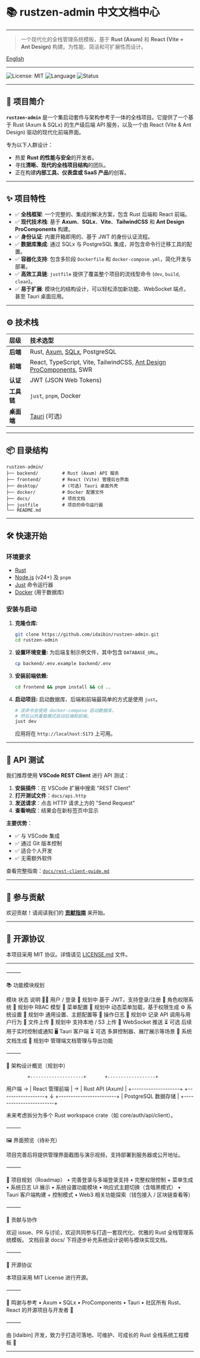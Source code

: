 # 📚 rustzen-admin 中文文档中心

---

> 一个现代化的全栈管理系统模板，基于 **Rust (Axum)** 和 **React (Vite + Ant Design)** 构建。为性能、简洁和可扩展性而设计。

[English](../README.md)

---

![License: MIT](https://img.shields.io/badge/License-MIT-blue.svg)
![Language](https://img.shields.io/badge/lang-Rust%20%7C%20TypeScript-orange.svg)
![Status](https://img.shields.io/badge/status-开发中-yellow.svg)

---

## 🚀 项目简介

**`rustzen-admin`** 是一个集启动套件与架构参考于一体的全栈项目。它提供了一个基于 Rust (Axum & SQLx) 的生产级后端 API 服务，以及一个由 React (Vite & Ant Design) 驱动的现代化前端界面。

专为以下人群设计：

- 热爱 **Rust 的性能与安全**的开发者。
- 寻找**清晰、现代的全栈项目结构**的团队。
- 正在构建**内部工具、仪表盘或 SaaS 产品**的创客。

---

## ✨ 项目特性

- ✅ **全栈框架**: 一个完整的、集成的解决方案，包含 Rust 后端和 React 前端。
- ✅ **现代技术栈**: 基于 **Axum**、**SQLx**、**Vite**、**TailwindCSS** 和 **Ant Design ProComponents** 构建。
- ✅ **身份认证**: 内置开箱即用的、基于 JWT 的身份认证流程。
- ✅ **数据库集成**: 通过 SQLx 与 PostgreSQL 集成，并包含命令行迁移工具的配置。
- ✅ **容器化支持**: 包含多阶段 `Dockerfile` 和 `docker-compose.yml`，简化开发与部署。
- ✅ **高效工具链**: `justfile` 提供了覆盖整个项目的流线型命令 (`dev`, `build`, `clean`)。
- ✅ **易于扩展**: 模块化的结构设计，可以轻松添加新功能、WebSocket 端点，甚至 Tauri 桌面应用。

---

## ⚙️ 技术栈

| 层级       | 技术选型                                                                                                 |
| :--------- | :------------------------------------------------------------------------------------------------------- |
| **后端**   | Rust, [Axum](https://github.com/tokio-rs/axum), [SQLx](https://github.com/launchbadge/sqlx), PostgreSQL  |
| **前端**   | React, TypeScript, Vite, TailwindCSS, [Ant Design ProComponents](https://procomponents.ant.design/), SWR |
| **认证**   | JWT (JSON Web Tokens)                                                                                    |
| **工具链** | `just`, `pnpm`, Docker                                                                                   |
| **桌面端** | [Tauri](https://tauri.app/) (可选)                                                                       |

---

## 📦 目录结构

```text
rustzen-admin/
├── backend/         # Rust (Axum) API 服务
├── frontend/        # React (Vite) 管理后台界面
├── desktop/         # (可选) Tauri 桌面外壳
├── docker/          # Docker 配置文件
├── docs/            # 项目文档
├── justfile         # 项目的命令运行器
└── README.md
```

---

## 🛠️ 快速开始

### 环境要求

- [Rust](https://www.rust-lang.org/tools/install)
- [Node.js](https://nodejs.org/) (v24+) 及 `pnpm`
- [Just](https://github.com/casey/just) 命令运行器
- [Docker](https://www.docker.com/get-started) (用于数据库)

### 安装与启动

1.  **克隆仓库:**

    ```bash
    git clone https://github.com/idaibin/rustzen-admin.git
    cd rustzen-admin
    ```

2.  **设置环境变量:**
    为后端复制示例文件，其中包含 `DATABASE_URL`。

    ```bash
    cp backend/.env.example backend/.env
    ```

3.  **安装前端依赖:**

    ```bash
    cd frontend && pnpm install && cd ..
    ```

4.  **启动项目:**
    启动数据库、后端和前端最简单的方式是使用 `just`。

    ```bash
    # 该命令会使用 docker-compose 启动数据库，
    # 然后以热重载模式启动后端和前端。
    just dev
    ```

    应用将在 `http://localhost:5173` 上可用。

---

## 🧪 API 测试

我们推荐使用 **VSCode REST Client** 进行 API 测试：

1. **安装插件**：在 VSCode 扩展中搜索 "REST Client"
2. **打开测试文件**：`docs/api.http`
3. **发送请求**：点击 HTTP 请求上方的 "Send Request"
4. **查看响应**：结果会在新标签页中显示

**主要优势**：

- ✅ 与 VSCode 集成
- ✅ 通过 Git 版本控制
- ✅ 适合个人开发
- ✅ 无需额外软件

查看完整指南：[`docs/rest-client-guide.md`](docs/rest-client-guide.md)

---

## 🤝 参与贡献

欢迎贡献！请阅读我们的 [**贡献指南**](./docs/CONTRIBUTING.md) 来开始。

---

## 📄 开源协议

本项目采用 MIT 协议。详情请见 [LICENSE.md](./LICENSE.md) 文件。

---

⸻

📚 功能模块规划

模块 状态 说明
🧑‍💼 用户 / 登录 🔄 规划中 基于 JWT，支持登录/注册
🔐 角色权限系统 🔄 规划中 RBAC 模型
🧭 菜单配置 🔄 规划中 动态菜单加载，基于权限生成
⚙️ 系统设置 🔄 规划中 通用设置、主题配置等
📜 操作日志 🔄 规划中 记录 API 调用与用户行为
📁 文件上传 🔄 规划中 支持本地 / S3 上传
📡 WebSocket 推送 ⏳ 可选 后续用于实时控制或通知
🖥️ Tauri 客户端 ⏳ 可选 多屏控制器、展厅展示等场景
📄 系统文档生成 🔄 规划中 管理端文档管理与导出功能

⸻

🧱 架构设计概览（规划中）

            +--------------------+       +------------------+

用户端 → | React 管理前端 | → | Rust API (Axum) |
+--------------------+ +------------------+
↓
+------------------------+
| PostgreSQL 数据存储 |
+------------------------+

未来考虑拆分为多个 Rust workspace crate（如 core/auth/api/client）。

⸻

🖼️ 界面预览（待补充）

项目完善后将提供管理界面截图与演示视频，支持部署到服务器或公开地址。

⸻

📌 项目规划（Roadmap）
• 完善登录与多端登录支持
• 完整权限控制 + 菜单生成
• 系统日志 UI 展示
• 系统设置功能模块
• 响应式主题切换（含暗黑模式）
• Tauri 客户端构建 + 控制模式
• Web3 相关功能探索（钱包接入 / 区块链查看等）

⸻

🤝 贡献与协作

欢迎 issue、PR 与讨论，欢迎共同参与打造一套现代化、优雅的 Rust 全栈管理系统模板。
文档目录 docs/ 下将逐步补充系统设计说明与模块实现文档。

⸻

📄 开源协议

本项目采用 MIT License 进行开源。

⸻

🙏 鸣谢与参考
• Axum
• SQLx
• ProComponents
• Tauri
• 社区所有 Rust、React 的开源项目与开发者 🙌

⸻

由 [idaibin] 开发，致力于打造可落地、可维护、可成长的 Rust 全栈系统工程模板 🦀

---
